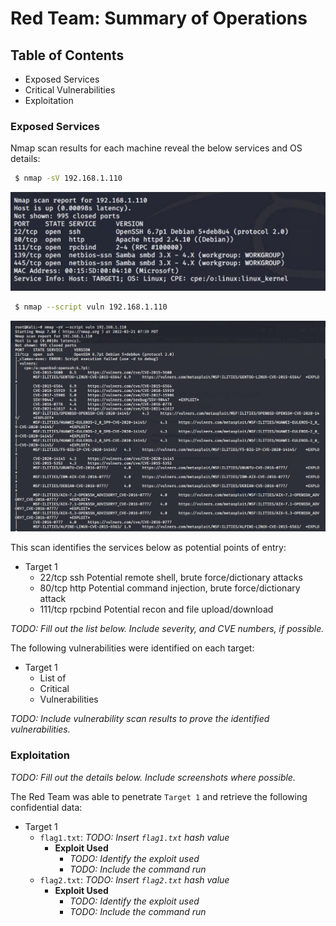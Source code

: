 # Red Team: Summary of Operations

## Table of Contents
- Exposed Services
- Critical Vulnerabilities
- Exploitation

### Exposed Services

Nmap scan results for each machine reveal the below services and OS details:

```bash
 $ nmap -sV 192.168.1.110
  ```
 ![nmap1](/Screenshots/Capture1.JPG)
 
```bash
 $ nmap --script vuln 192.168.1.110
  ```
  ![nmap1](/Screenshots/Vulnerabilities.JPG)

This scan identifies the services below as potential points of entry:
- Target 1
  - 22/tcp ssh Potential remote shell, brute force/dictionary attacks
  - 80/tcp http Potential command injection, brute force/dictionary attack
  - 111/tcp rpcbind Potential recon and file upload/download

_TODO: Fill out the list below. Include severity, and CVE numbers, if possible._

The following vulnerabilities were identified on each target:
- Target 1
  - List of
  - Critical
  - Vulnerabilities

_TODO: Include vulnerability scan results to prove the identified vulnerabilities._

### Exploitation
_TODO: Fill out the details below. Include screenshots where possible._

The Red Team was able to penetrate `Target 1` and retrieve the following confidential data:
- Target 1
  - `flag1.txt`: _TODO: Insert `flag1.txt` hash value_
    - **Exploit Used**
      - _TODO: Identify the exploit used_
      - _TODO: Include the command run_
  - `flag2.txt`: _TODO: Insert `flag2.txt` hash value_
    - **Exploit Used**
      - _TODO: Identify the exploit used_
      - _TODO: Include the command run_
